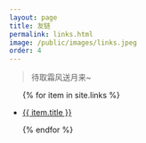 ```yaml
---
layout: page
title: 友链
permalink: links.html
image: /public/images/links.jpeg
order: 4
---
```


> 待取霜风送月来~

<ul class="links">
{% for item in site.links %}
<li>
    <p>
        <a href="{{ item.url }}" target="_blank" title="{{ item.title }}">
        {{ item.title }}
        </a>
    </p>
</li>
{% endfor %}
</ul>

